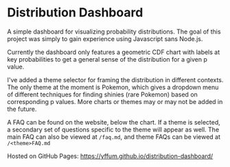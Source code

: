# Distribution Dashboard

A simple dashboard for visualizing probability distributions. The goal of this project was simply to gain experience using Javascript sans Node.js.

Currently the dashboard only features a geometric CDF chart with labels at key probabilities to get a general sense of the distribution for a given p value.

I've added a theme selector for framing the distribution in different contexts. The only theme at the moment is Pokemon, which gives a dropdown menu of different techniques for finding shinies (rare Pokemon) based on corresponding p values. More charts or themes may or may not be added in the future.

A FAQ can be found on the website, below the chart. If a theme is selected, a secondary set of questions specific to the theme will appear as well. The main FAQ can also be viewed at `/faq.md`, and theme FAQs can be viewed at `/<theme>FAQ.md`

Hosted on GitHub Pages:
<https://yffum.github.io/distribution-dashboard/>
